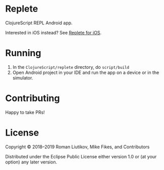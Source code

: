 # Replete

ClojureScript REPL Android app.

Interested in iOS instead? See [Replete for iOS](https://github.com/replete-repl/replete-ios).

# Running

1. In the `ClojureScript/replete` directory, do `script/build`
1. Open Android project in your IDE and run the app on a device or in the simulator.

# Contributing

Happy to take PRs!

# License

Copyright © 2018–2019 Roman Liutikov, Mike Fikes, and Contributors

Distributed under the Eclipse Public License either version 1.0 or (at your option) any later version.
